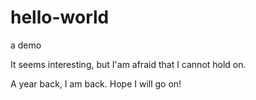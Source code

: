 # hello-world

a demo

It seems interesting, but I'am afraid that I cannot hold on.

A year back, I am back. Hope I will go on!
